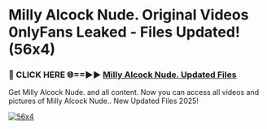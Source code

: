 # Milly Alcock Nude. Original Videos 0nlyFans Leaked - Files Updated! (56x4)

<h3>🔴 CLICK HERE 🌐==►► <a href="https://tinyurl.com/y5r63du9" rel="nofollow">Milly Alcock Nude. Updated Files</a></h3>

Get Milly Alcock Nude. and all content. Now you can access all videos and pictures of Milly Alcock Nude.. New Updated Files 2025!

[![56x4](https://i.imgur.com/UVo9nyh.gif)](https://tinyurl.com/y5r63du9)